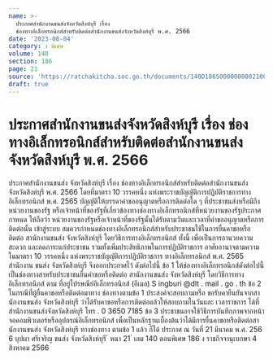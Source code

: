 ```yaml
---
name: >-
  ประกาศสำนักงานขนส่งจังหวัดสิงห์บุรี เรื่อง
  ช่องทางอิเล็กทรอนิกส์สำหรับติดต่อสำนักงานขนส่งจังหวัดสิงห์บุรี พ.ศ. 2566
date: '2023-08-04'
category: ง พิเศษ
volume: 140
section: 186
page: 21
source: 'https://ratchakitcha.soc.go.th/documents/140D186S0000000002100.pdf'
draft: true
---
```


# ประกาศสำนักงานขนส่งจังหวัดสิงห์บุรี เรื่อง ช่องทางอิเล็กทรอนิกส์สำหรับติดต่อสำนักงานขนส่งจังหวัดสิงห์บุรี พ.ศ. 2566

ประกาศสำนักงานขนส่ง จังหวัดสิงห์บุรี เรื่อง ช่องทางอิเล็กทรอนิกส์สำหรับติดต่อสำนักงานขนส่ง จังหวัดสิงห์บุรี พ.ศ. 2566 โดยที่มาตรา 10 วรรคหนึ่ง แห่งพระราชบัญญัติการปฏิบัติราชการทางอิเล็กทรอนิกส์ พ.ศ. 2565 บัญญัติให้บรรดาคำขออนุญาตหรือการติดต่อใด ๆ ที่ประชาชนส่งหรือมีถึงหน่วยงานของรัฐ หรือเจ้าหน้าที่ของรัฐที่เกี่ยวข้องทางช่องทางอิเล็กทรอนิกส์ที่หน่วยงานของรัฐประกาศ กาหนด ให้ถือว่า หน่วยงานของรัฐหรือเจ้าหน้าที่ของรัฐนั้นได้รับตามวันและเวลาที่คำขออนุญาตหรือการติดต่อนั้น เข้าสู่ระบบ สมควรกำหนดช่องทางอิเล็กทรอนิกส์สำหรับประชาชนใช้ในการยื่นคาขอหรือติดต่อ สานักงานขนส่ง จังหวัดสิงห์บุรี โดยวิธีการทางอิเล็กทรอนิกส์ ทั้งนี้ เพื่อเป็นการอานวยความสะดวก และลดภาระแก่ประชาชน รวมทั้งเพิ่มประสิทธิภาพในการปฏิบัติราชการ อาศัยอานาจตามความในมาตรา 10 วรรคหนึ่ง แห่งพระราชบัญญัติการปฏิบัติราชการ ทางอิเล็กทรอนิกส์ พ.ศ. 2565 สำนักงาน ขนส่ง จังหวัดสิงห์บุรี จึงออกประกาศไว้ ดังต่อไปนี้ ข้อ 1 ให้ช่องทางอิเล็กทรอนิกส์ดังต่อไปนี้ เป็นช่องทางสาหรับประชาชนยื่นคำขอหรือติดต่อ สานักงานขนส่ง จังหวัดสิงห์บุรี โดยวิธีการทางอิเล็กทรอนิกส์ ตาม ที่อยู่ไปรษณีย์อิเล็กทรอนิกส์ (อีเมล) S ingburi @dlt . mail . go . th ข้อ 2 ในกรณีที่ผู้ยื่นคาขอหรือติดต่อมาทาง ช่องทางตามข้อ 1 ประสงค์จะสอบถามหรือ ขอรับคายืนยันจากสานักงานขนส่ง จังหวัดสิงห์บุรี ว่าได้รับคาขอหรือการติดต่อแล้วให้สอบถามในวันและ เวลาราชการ ได้ที่ สำนักงานขนส่งจังหวัดสิงห์บุรี โทร . 0 3650 7185 ข้อ 3 ประชาชนอาจใช้วิธีการบันทึกภาพจากหน้าจอคอมพิวเตอร์หรืออุปกรณ์อิเล็กทรอนิกส์ เพื่อเป็นหลักฐานเบื้องต้นว่าได้มีการยื่นคาขอหรือติดต่อสานักงานขนส่ง จังหวัดสิงห์บุรี ทางช่องทาง ตามข้อ 1 แล้ว ก็ได้ ประกาศ ณ วันที่ 21 มีนาคม พ.ศ. 256 6 บุปผา ศรีเจริญ ขนส่ง จังหวัดสิงห์บุรี ้ หนา 21 ่ เลม 140 ตอนพิเศษ 186 ง ราชกิจจานุเบกษา 4 สิงหาคม 2566
